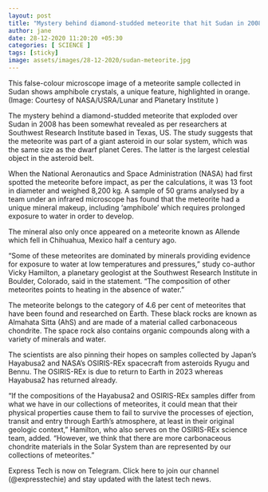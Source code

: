 ```yaml
---
layout: post
title: "Mystery behind diamond-studded meteorite that hit Sudan in 2008 revealed"
author: jane 
date: 28-12-2020 11:20:20 +05:30 
categories: [ SCIENCE ] 
tags: [sticky]
image: assets/images/28-12-2020/sudan-meteorite.jpg
---
```

This false-colour microscope image of a meteorite sample collected in Sudan shows amphibole crystals, a unique feature, highlighted in orange. (Image: Courtesy of NASA/USRA/Lunar and Planetary Institute )

The mystery behind a diamond-studded meteorite that exploded over Sudan in 2008 has been somewhat revealed as per researchers at Southwest Research Institute based in Texas, US. The study suggests that the meteorite was part of a giant asteroid in our solar system, which was the same size as the dwarf planet Ceres. The latter is the largest celestial object in the asteroid belt.

When the National Aeronautics and Space Administration (NASA) had first spotted the meteorite before impact, as per the calculations, it was 13 foot in diameter and weighed 8,200 kg. A sample of 50 grams analysed by a team under an infrared microscope has found that the meteorite had a unique mineral makeup, including ‘amphibole’ which requires prolonged exposure to water in order to develop.

The mineral also only once appeared on a meteorite known as Allende which fell in Chihuahua, Mexico half a century ago.

“Some of these meteorites are dominated by minerals providing evidence for exposure to water at low temperatures and pressures,” study co-author Vicky Hamilton, a planetary geologist at the Southwest Research Institute in Boulder, Colorado, said in the statement. “The composition of other meteorites points to heating in the absence of water.”

The meteorite belongs to the category of 4.6 per cent of meteorites that have been found and researched on Earth. These black rocks are known as Almahata Sitta (AhS) and are made of a material called carbonaceous chondrite. The space rock also contains organic compounds along with a variety of minerals and water.

The scientists are also pinning their hopes on samples collected by Japan’s Hayabusa2 and NASA’s OSIRIS-REx spacecraft from asteroids Ryugu and Bennu. The OSIRIS-REx is due to return to Earth in 2023 whereas Hayabusa2 has returned already.

“If the compositions of the Hayabusa2 and OSIRIS-REx samples differ from what we have in our collections of meteorites, it could mean that their physical properties cause them to fail to survive the processes of ejection, transit and entry through Earth’s atmosphere, at least in their original geologic context,” Hamilton, who also serves on the OSIRIS-REx science team, added. “However, we think that there are more carbonaceous chondrite materials in the Solar System than are represented by our collections of meteorites.”

Express Tech is now on Telegram. Click here to join our channel (@expresstechie) and stay updated with the latest tech news.